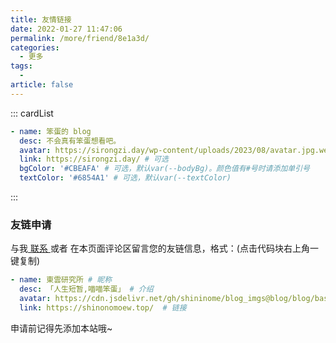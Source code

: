 ```yaml
---
title: 友情链接
date: 2022-01-27 11:47:06
permalink: /more/friend/8e1a3d/
categories:
  - 更多
tags:
  -
article: false
---
```


<InArticleAdsense
    data-ad-client="ca-pub-1725717718088510"
    data-ad-slot="7426219401">
</InArticleAdsense>

::: cardList

```yaml
- name: 笨蛋的 blog
  desc: 不会真有笨蛋想看吧。
  avatar: https://sirongzi.day/wp-content/uploads/2023/08/avatar.jpg.webp # 可选
  link: https://sirongzi.day/ # 可选
  bgColor: '#CBEAFA' # 可选，默认var(--bodyBg)。颜色值有#号时请添加单引号
  textColor: '#6854A1' # 可选，默认var(--textColor)
```

:::

### 友链申请

与我[ 联系 ](/about/#联系)或者 在本页面评论区留言您的友链信息，格式：(点击代码块右上角一键复制)

```yaml
- name: 東雲研究所 # 昵称
  desc: 「人生短暂,喵喵笨蛋」 # 介绍
  avatar: https://cdn.jsdelivr.net/gh/shininome/blog_imgs@blog/blog/basic/sakamoto.png # 头像
  link: https://shinonomoew.top/  # 链接
```

申请前记得先添加本站哦~
